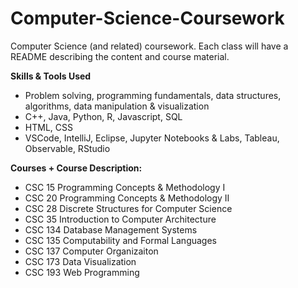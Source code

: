 # Computer-Science-Coursework
Computer Science (and related) coursework. Each class will have a README describing the content and course material.

**Skills & Tools Used**
- Problem solving, programming fundamentals, data structures, algorithms, data manipulation & visualization
- C++, Java, Python, R, Javascript, SQL
- HTML, CSS
- VSCode, IntelliJ, Eclipse, Jupyter Notebooks & Labs, Tableau, Observable, RStudio

**Courses + Course Description:**

- CSC 15 Programming Concepts & Methodology I
- CSC 20 Programming Concepts & Methodology II
- CSC 28 Discrete Structures for Computer Science
- CSC 35 Introduction to Computer Architecture
- CSC 134 Database Management Systems
- CSC 135 Computability and Formal Languages
- CSC 137 Computer Organizaiton
- CSC 173 Data Visualization
- CSC 193 Web Programming
